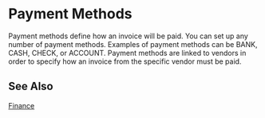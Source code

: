 <properties
                pageTitle="Payment Methods| Financials" 
                description="Describes what payment methods are and how they are used." 
                services="project-madeira" 
                documentationCenter=""
                authors="edupont04"/>
<tags
    ms.service="project-madeira"
    ms.topic="article"
    ms.devlang="na"
    ms.tgt_pltfrm="na"
    ms.workload="na"
    ms.date="05/12/2016"
    ms.author="edupont04" />
                
# Payment Methods
Payment methods define how an invoice will be paid. You can set up any number of payment methods. Examples of payment methods can be BANK, CASH, CHECK, or ACCOUNT. 
Payment methods are linked to vendors in order to specify how an invoice from the specific vendor must be paid.

## See Also
[Finance](finance.md)  